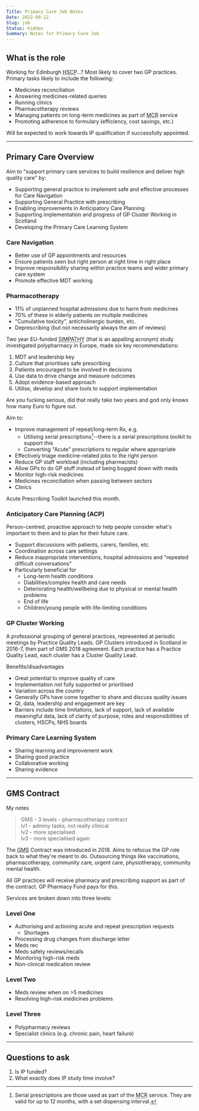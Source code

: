 ```yaml
---
Title: Primary Care Job Notes
Date: 2022-09-12
Slug: job
Status: hidden
Summary: Notes for Primary Care Job
---
```


## What is the role

Working for Edinburgh <abbr title= "Health and Social Care Partnership">HSCP</abbr>...? Most likely to cover two GP practices. Primary tasks likely to include the following:

* Medicines reconciliation
* Answering medicines-related queries
* Running clinics
* Pharmacotherapy reviews
* Managing patients on long-term medicines as part of <abbr title="Medicines Care and Review">MCR</abbr> service
* Promoting adherence to formulary (efficiency, cost savings, etc.)

Will be expected to work towards IP qualification if successfully appointed.

---

## Primary Care Overview

Aim to "support primary care services to build resilience and deliver high quality care" by:

* Supporting general practice to implement safe and effective processes for Care Navigation
* Supporting General Practice with prescribing
* Enabling improvements in Anticipatory Care Planning
* Supporting implementation and progress of GP Cluster Working in Scotland
* Developing the Primary Care Learning System

### Care Navigation

* Better use of GP appointments and resources
* Ensure patients seen but right person at right time in right place
* Improve responsibility sharing within practice teams and wider primary care system
* Promote effective MDT working

### Pharmacotherapy

* 11% of unplanned hospital admissions due to harm from medicines
* 70% of these in elderly patients on multiple medicines
* "Cumulative toxicity", anticholinergic burden, etc.
* Deprescribing (but not necessarily always the aim of reviews)

Two year EU-funded <abbr title="Stimulating Innovation Management of Polypharmacy and Adherence in the Elderly">SIMPATHY</abbr> (that is an appalling acronym) study investigated polypharmacy in Europe, made six key recommendations:

1. MDT and leadership key
1. Culture that prioritises safe prescribing
1. Patients encouraged to be involved in decisions
1. Use data to drive change and measure outcomes
1. Adopt evidence-based approach
1. Utilise, develop and share tools to support implementation

Are you fucking serious, did that really take two years and god only knows how many Euro to figure out.

Aim to:

* Improve management of repeat/long-term Rx, e.g.
	- Utilising serial prescriptions[^serial prescriptions]--there is a serial prescriptions toolkit to support this
	- Converting "Acute" prescriptions to regular where appropriate
* Effectively triage medicine-related jobs to the right person
* Reduce GP staff workload (including pharmacists)
* Allow GPs to do GP stuff instead of being bogged down with meds
* Monitor high-risk medicines
* Medicines reconciliation when passing between sectors
* Clinics

Acute Prescribing Toolkit launched this month.

### Anticipatory Care Planning (ACP)

Person-centred, proactive approach to help people consider what's important to them and to plan for their future care.

* Support discussions with patients, carers, families, etc.
* Coordination across care settings
* Reduce inappropriate interventions, hospital admissions and "repeated difficult conversations"
* Particularly beneficial for
	- Long-term health conditions
	- Diabilities/complex health and care needs
	- Deteriorating health/wellbeing due to physical or mental health problems
	- End of life
	- Children/young people with life-limiting conditions

### GP Cluster Working

A professional grouping of general practices, represented at periodic meetings by Practice Quality Leads. GP Clusters introduced in Scotland in 2016-7, then part of GMS 2018 agreement. Each practice has a Practice Quality Lead, each cluster has a Cluster Quality Lead.

Benefits/disadvantages

* Great potential to improve quality of care
* Implementation  not fully supported or prioritised
* Variation across the country
* Generally GPs have come together to share and discuss quality issues
* QI, data, leadership and engagement are key
* Barriers include time limitations, lack of support, lack of available meaningful data, lack of clarity of purpose, roles and responsibilities of clusters, HSCPs, NHS boards

### Primary Care Learning System

* Sharing learning and improvement work
* Sharing good practice
* Collaborative working
* Sharing evidence 

---

## GMS Contract

My notes

> GMS - 3 levels - pharmacotherapy contract  
> lv1 - adminy tasks, not really clinical  
> lv2 - more specialised  
> lv3 - more specialised again


The <abbr title="General Medical Services">GMS</abbr> Contract was introduced in 2018. Aims to refocus the GP role back to what they're meant to do. Outsourcing things like vaccinations, pharmacotherapy, community care, urgent care, physiotherapy, community mental health.

All GP practices will receive pharmacy and prescribing support as part of the contract. GP Pharmacy Fund pays for this.

Services are broken down into three levels:

### Level One

* Authorising and actioning acute and repeat prescription requests
	- Shortages
* Processing drug changes from discharge letter
* Meds rec
* Meds safety reviews/recalls
* Monitoring high-risk meds
* Non-clinical medication review

### Level Two

* Meds review when on >5 medicines
* Resolving high-risk medicines problems

### Level Three

* Polypharmacy reviews
* Specialist clinics (e.g. chronic pain, heart failure)

---

## Questions to ask

1. Is IP funded?
1. What exactly does IP study time involve?

[^serial prescriptions]: Serial prescriptions are those used as part of the <abbr title="Medicines Care and Review">MCR</abbr> service. They are valid for up to 12 months, with a set dispensing interval.
